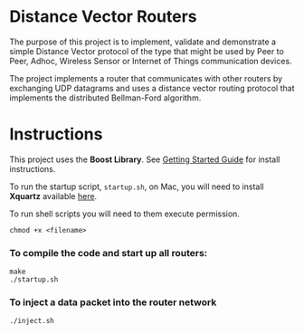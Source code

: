 
# Distance Vector Routers
The purpose of this project is to implement, validate and demonstrate a simple Distance Vector protocol of the type that might be used by Peer to Peer, Adhoc, Wireless Sensor or Internet of Things communication devices. 

The project implements a router that communicates with other routers by exchanging UDP datagrams and uses a distance vector routing protocol that implements the distributed Bellman-Ford algorithm.

# Instructions

This project uses the **Boost Library**. See [Getting Started Guide](https://www.boost.org/doc/libs/1_66_0/more/getting_started/unix-variants.html) for install instructions.

To run the startup script, `startup.sh`, on Mac, you will need to install **Xquartz** available [here](https://www.xquartz.org/).

To run shell scripts you will need to them execute permission.
```
chmod +x <filename>
```

### To compile the code and start up all routers:
```
make
./startup.sh
```

### To inject a data packet into the router network
```
./inject.sh
```